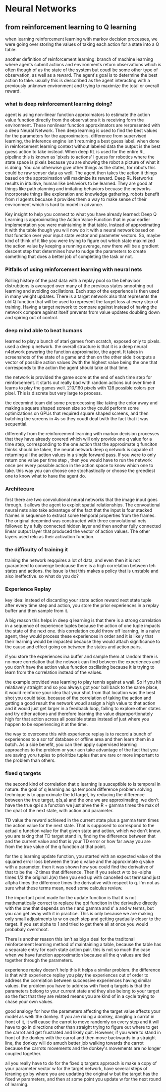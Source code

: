 # Neural Networks

## from reinforcement learning to Q learning

when learning reinforcement learning with markov decision processes, we were going over storing the values of taking each action for a state into a Q table. 

another definition of reinforcement learning: branch of machine learning where agents submit actions and environments return observations which is often though of as the state of the system but coudl be some other type of observation, as well as a reward. The agent's goal is to determine the best action to take. usually this is desccribed as the agent interacting with a previously unknown environment and trying to maximize the total or overall reward.

### what is deep reinforcement learning doing? 

agent is using non-linear function approximators to estimate the action value function directly from the observations it is receiving form the environment. These nonlinear function approximators are rerpresented with a deep Neural Network. Then deep learning is used to find the best values for the parameters for the approximators. difference from supervised learning, the inference engine isn't returning a best guess label. when done in reinforcement learning context without labeled data the output is the best guess action to take instead. When deep RL is used for the entire RL pipeline this is known as 'pixels to actions' I guess for robotics where the state space is pixels because you are showing the robot a picture of what it is doing. You can otherwise give other things as the states, for robots this could be raw sensor data as well. The agent then takes the action it things based on the approximation will maximize its reward. Deep RL Networks results in intuitive, human like behaviors to be learned. They are good at things like path planning and imitating behaviors becuase the networks incorporate things like exploration and knowledge gathering. robots benefit from rl agents becuase it provides them a way to make sense of their environment which is hard to model in advance. 

Key insight to help you connect to what you have already learned: Deep Q Learning is approximating the Action Value Function that in your earlier implementation you were maintaining in that table. Instead of approximating it with the table though you will now do it with a neural network based on that function over your input state vector and parameter vectors. So, maybe kind of think of it like you were trying to figure out which state maximized the action value by keeping a running average, now there will be a gradient descent step that determines how to nudge the parameters to create something that does a better job of completing the task or not. 

### Pitfalls of using reinforcement learning with neural nets

Rolling history of the past data with a replay pool so the behavioor distrubtions is averaged over many of the previous states smoothing out learning and avoiding oscillations. Each step of the experience is then used in many weight updates. There is a target network also that represents the old Q function that will be used to represent the target loss at every step of training. Having a target network to compare against instead of having the network compare against itself prevents from value updates doubling down and spiring out of control. 

### deep mind able to beat humans

learned to play a bunch of atari games from scratch, exposed only to pixels. used a deep q network. the overall structure is that it is a deep neural n4etwork powering the function approximator, the agent. It takes in screenshots of the state of a game and then on the other side it outputs a vector of possible action values 2with the highest value being the one that corresponds to the action the agent should take at that time. 

the network is provided the game score at the end of each time  step for reinforcement. it starts out really bad with random actions but over time it learns to play the games well. 210/160 pixels with 128 possible colors per pixel. This is discrete but very large to process. 

the deepmind team did some preprocessing like taking the color away and making a square shaped screen size so they could perform some optimizations on GPUs that required square shaped screens, and then batching the screens in 4s so they coudl deal twith the fact that it was sequential. 

differently from the reinforcement learning with markov decision processes that they have already covered which will only provide one q value for a time step, corresponding to the one action that the approximate q funciton thinks should be taken, the neural network deep q network is capable of returning all the action values in a single forward pass. If you were to only return one value per time step , then you would have to run the network once per every possible action in the action space to know which one to take. this way you can choose one stochastically or choose the greediest one to know what to have the agent do. 

### Architecure

first there are two convolutional neural networks that the image input goes through. it allows the agent to exploit spatial relationships. The convoutional neural nets also take advantage of the fact that the input is four stacked frames in sequence to extract some temporal properties from the frames. The original deepmind was constructed with three convolutional nets followed by a fully connected hidden layer and then another fully connected linear output layer that produced the vector of action values. The other layers used relu as their activation function. 

### the difficulty of training it

training the network reqquires a lot of data, and even then it is not guaranteed to converge bedcause there is a high correlation between teh states and actions. the issue is that this makes a policy that is unstable and also ineffective. so what do you do? 

### Experience Replay

key idea: instead of discarding your state action reward next state tuple after every time step and action, you store the prior experiences in a replay buffer and then sample from it. 

A big reason this helps in deep q learning is that there is a strong correlation in a sequence of experience tuples because the action of one tuple impacts the state of the next one. this correlation could throw off learning, in a naive agent, they would process these experiences in order and it is likely that their learning would be impacted because they would attach significance to the cause and effect going on between the states and action pairs. 

if you store the experiences ina buffer and sample them at random there is no more correlation that the network can find between the experiences and you don't have the action value function oscillating because it is trying to learn from the correlation instead of the values. 

the example provided was learning to play tennis against a wall. So if you hit relatiavely straight and so you always got your ball back to the same place, it would reinforce your idea that your shot from that location was the best shot you could take. because of the correlation of taking the action and getting a good result the network woudl assign a high value to that action and it would just get larger in a feedback loop, failing to explore other states and try other actions and therefore learning the value disproportionately high for that action across all possible states instead of just where you happen to be experiencing it at the time. 

the way to overcome this with experience replay is to record a bunch of experiences to a sor tof database or offline area and then learn them in a batch. As a side benefit, you can then apply supervised learning approaches to the problem or your acn take advantage of the fact that you are saving yoru tuples to prioiritize tuples that are rare or more important to the problem than others. 

### fixed q targets

the second kind of correlation that q learning is susceptible to is temporal in nature. the goal of q learning as qa temporal difference problem solving technique is to approximate the td target, by reducing the difference between the true target, q(s,a) and the one we are approximating. we don't have the true qpi s a function we just ahve the R + gamma times the max of the qhat of the next state, with action and parameter. 

TD value the reward achieved in the current state plus a gamma term times the action value for the next state. That is supposed to correspond to the actual q function value for that given state and action, which we don't know. you are taking that TD target stand in, finding the difference between that and the current value and that is your TD error or how far away you are from the true value of the q function at that point. 

for the q learning update function, you started with an expected value of the squared error loss between the true q value and the approximate q value with a parameter. then it was shown how you could find the derivative of that to be the -2 times that difference. Then if you select w to be -alpha times 1/2 the original J(w) then you end up with cancelled out termsand just alfpha times the difference times the derivative with respect to q. I'm not as sure what these terms mean, need some calculus review. 

The important point made for the update function is that it is not mathematically correct to replace the qpi funciton in the derivative directly with the one that depends on the r and gamma and s' a and w terms, but you can get away with it in practice. This is only because we are making only small adjustments to w on each step and getting gradually closer to the target. If you set alpha to 1 and tried to get there all at once you would probabaly overshoot. 

There is another reason this isn't as big a deal for the traditonal reinforcement learning method of maintaining a table, because the table has a separate entry for each state action pair. this is not so much the case when we have function approximation because all the q values are tied together through the parameters. 

experience replay doesn't help this it helps a similar problem. the difference is that with experience replay you play the experiences out of order to address the correlation between successive experiences having similar values. the problem you have to address with fixed q targets is that the parameters belong to your current state and they also belong to your target so the fact that they are related means you are kind of in a cycle trying to chase your own values. 

good analogy for how the parameters affecting the target value affects your model as well: the donkey. If you are riding a donkey, dangling a carrot in front of it, it will cause the carrot to move randomly on every step and it will have to go in directions other than straight trying to figure out where to get the carrot and get frustrated and likely quit. However, if you were to stand in front of the donkey with the carrot and then move backwards in a straight line, the donkey will do amuch better job walking towards the carrot because the carrots movements and the donkey's movements are no longer coupled together. 

all you really have to do for the fixed q targets approach is make a copy of your parameter vector w for the target network, have several steps of leraning go by where you are updating the original w but the target has the fixed w parameters, and then at some point you update w for the next round of learning. 

